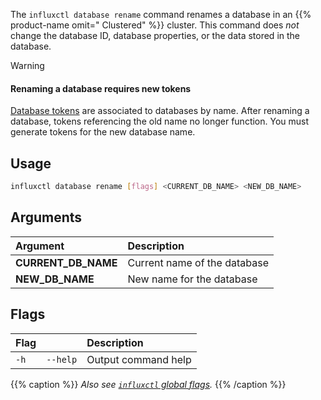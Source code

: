 
The `influxctl database rename` command renames a database in an
{{% product-name omit=" Clustered" %}} cluster.
This command does _not_ change the database ID, database properties, or the
data stored in the database.

> [!Warning]
> #### Renaming a database requires new tokens
> 
> [Database tokens](/influxdb3/version/admin/tokens/database/) are associated to
> databases by name. After renaming a database, tokens referencing the old name
> no longer function. You must generate tokens for the new database name.

## Usage

<!-- pytest.mark.skip -->

```bash
influxctl database rename [flags] <CURRENT_DB_NAME> <NEW_DB_NAME>
```

## Arguments

| Argument            | Description                  |
| :------------------ | :--------------------------- |
| **CURRENT_DB_NAME** | Current name of the database |
| **NEW_DB_NAME**     | New name for the database    |

## Flags

| Flag |            | Description                                   |
| :--- | :--------- | :-------------------------------------------- |
| `-h` | `--help`   | Output command help                           |

{{% caption %}}
_Also see [`influxctl` global flags](/influxdb3/version/reference/cli/influxctl/#global-flags)._
{{% /caption %}}
